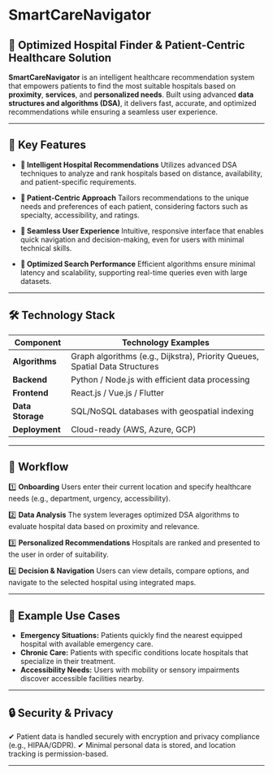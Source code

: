 

# SmartCareNavigator

## 🏥 Optimized Hospital Finder & Patient-Centric Healthcare Solution

**SmartCareNavigator** is an intelligent healthcare recommendation system that empowers patients to find the most suitable hospitals based on **proximity**, **services**, and **personalized needs**. Built using advanced **data structures and algorithms (DSA)**, it delivers fast, accurate, and optimized recommendations while ensuring a seamless user experience.

---

## 🌟 Key Features

* **🔷 Intelligent Hospital Recommendations**
  Utilizes advanced DSA techniques to analyze and rank hospitals based on distance, availability, and patient-specific requirements.

* **🔷 Patient-Centric Approach**
  Tailors recommendations to the unique needs and preferences of each patient, considering factors such as specialty, accessibility, and ratings.

* **🔷 Seamless User Experience**
  Intuitive, responsive interface that enables quick navigation and decision-making, even for users with minimal technical skills.

* **🔷 Optimized Search Performance**
  Efficient algorithms ensure minimal latency and scalability, supporting real-time queries even with large datasets.

---

## 🛠️ Technology Stack

| Component        | Technology Examples                                                         |
| ---------------- | --------------------------------------------------------------------------- |
| **Algorithms**   | Graph algorithms (e.g., Dijkstra), Priority Queues, Spatial Data Structures |
| **Backend**      | Python / Node.js with efficient data processing                             |
| **Frontend**     | React.js / Vue.js / Flutter                                                 |
| **Data Storage** | SQL/NoSQL databases with geospatial indexing                                |
| **Deployment**   | Cloud-ready (AWS, Azure, GCP)                                               |

---

## 🔗 Workflow

1️⃣ **Onboarding**
Users enter their current location and specify healthcare needs (e.g., department, urgency, accessibility).

2️⃣ **Data Analysis**
The system leverages optimized DSA algorithms to evaluate hospital data based on proximity and relevance.

3️⃣ **Personalized Recommendations**
Hospitals are ranked and presented to the user in order of suitability.

4️⃣ **Decision & Navigation**
Users can view details, compare options, and navigate to the selected hospital using integrated maps.

---

## 💼 Example Use Cases

* **Emergency Situations:** Patients quickly find the nearest equipped hospital with available emergency care.
* **Chronic Care:** Patients with specific conditions locate hospitals that specialize in their treatment.
* **Accessibility Needs:** Users with mobility or sensory impairments discover accessible facilities nearby.

---

## 🔒 Security & Privacy

✔ Patient data is handled securely with encryption and privacy compliance (e.g., HIPAA/GDPR).
✔ Minimal personal data is stored, and location tracking is permission-based.

---


